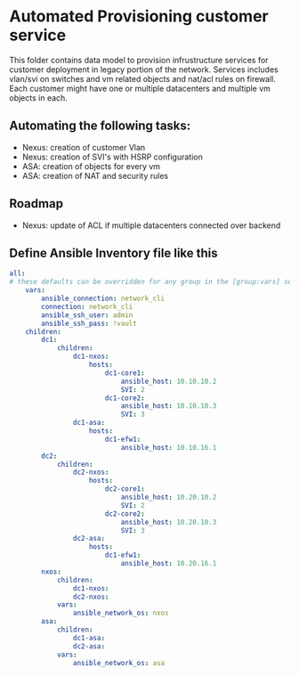 # Automated Provisioning customer service

This folder contains data model to provision infrustructure services for customer deployment in legacy portion of the network. Services includes vlan/svi on switches and vm related objects and nat/acl rules on firewall. Each customer might have one or multiple datacenters and multiple vm objects in each.

## Automating the following tasks:
* Nexus: creation of customer Vlan
* Nexus: creation of SVI's with HSRP configuration
* ASA: creation of objects for every vm
* ASA: creation of NAT and security rules 

## Roadmap
* Nexus: update of ACL if multiple datacenters connected over backend

## Define Ansible Inventory file like this
```yaml
all:
# these defaults can be overridden for any group in the [group:vars] section
    vars:
        ansible_connection: network_cli
        connection: network_cli
        ansible_ssh_user: admin
        ansible_ssh_pass: !vault 
    children:
        dc1:
            children:
                dc1-nxos:
                    hosts:
                        dc1-core1:
                            ansible_host: 10.10.10.2
                            SVI: 2
                        dc1-core2:
                            ansible_host: 10.10.10.3
                            SVI: 3
                dc1-asa:
                    hosts:
                        dc1-efw1:
                            ansible_host: 10.10.16.1
        dc2:
            children:
                dc2-nxos:
                    hosts:
                        dc2-core1:
                            ansible_host: 10.20.10.2
                            SVI: 2
                        dc2-core2:
                            ansible_host: 10.20.10.3
                            SVI: 3
                dc2-asa:
                    hosts:
                        dc1-efw1:
                            ansible_host: 10.20.16.1
        nxos:
            children:
                dc1-nxos:
                dc2-nxos:
            vars:
                ansible_network_os: nxos
        asa:
            children:
                dc1-asa:
                dc2-asa:
            vars:
                ansible_network_os: asa
```
